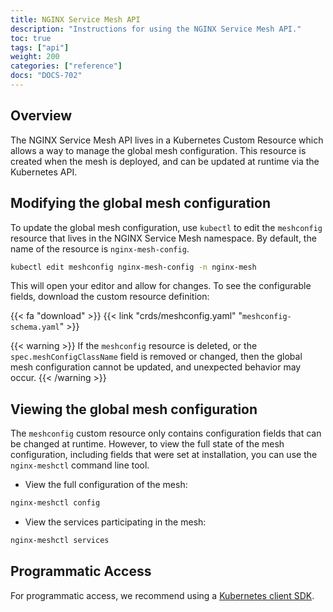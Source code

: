 ```yaml
---
title: NGINX Service Mesh API
description: "Instructions for using the NGINX Service Mesh API."
toc: true
tags: ["api"]
weight: 200
categories: ["reference"]
docs: "DOCS-702"
---
```


## Overview

The NGINX Service Mesh API lives in a Kubernetes Custom Resource which allows a way to manage the global mesh configuration. This resource is created when the mesh is deployed, and can be updated at runtime via the Kubernetes API.

## Modifying the global mesh configuration

To update the global mesh configuration, use `kubectl` to edit the `meshconfig` resource that lives in the NGINX Service Mesh namespace. By default, the name of the resource is `nginx-mesh-config`.

```bash
kubectl edit meshconfig nginx-mesh-config -n nginx-mesh
```

This will open your editor and allow for changes. To see the configurable fields, download the custom resource definition:

{{< fa "download" >}} {{< link "crds/meshconfig.yaml" "`meshconfig-schema.yaml`" >}}

{{< warning >}}
If the `meshconfig` resource is deleted, or the `spec.meshConfigClassName` field is removed or changed, then the global mesh configuration cannot be updated, and unexpected behavior may occur.
{{< /warning >}}

## Viewing the global mesh configuration

The `meshconfig` custom resource only contains configuration fields that can be changed at runtime. However, to view the full state of the mesh configuration, including fields that were set at installation, you can use the `nginx-meshctl` command line tool.

- View the full configuration of the mesh:

```bash
nginx-meshctl config
```

- View the services participating in the mesh:

```bash
nginx-meshctl services
```

## Programmatic Access

For programmatic access, we recommend using a [Kubernetes client SDK](https://kubernetes.io/docs/tasks/administer-cluster/access-cluster-api/#programmatic-access-to-the-api). 
